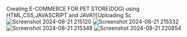 Creating E-COMMERCE FOR PET STORE(DOG) using HTML,CSS,JAVASCRIPT and JAVA!![Uploading Sc
![Screenshot 2024-08-21 215120](https://github.com/user-attachments/assets/4c23ef27-d95f-449a-aadf-22b890c2f7f9)
![Screenshot 2024-08-21 215332](https://github.com/user-attachments/assets/8418ae8f-44d9-470b-a123-3dfe1d7cd503)
![Screenshot 2024-08-21 215348](https://github.com/user-attachments/assets/5326bdbf-059d-47e5-b38e-7b22511db158)
![Screenshot 2024-08-21 220854](https://github.com/user-attachments/assets/02505e84-771d-4d99-884a-1c8f8fbf55ab)

